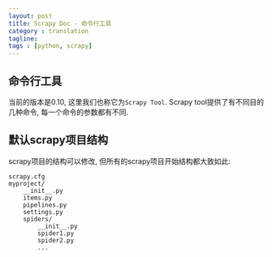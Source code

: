 ```yaml
---
layout: post
title: Scrapy Doc - 命令行工具
category : translation
tagline: 
tags : [python, scrapy]
---
```


## 命令行工具

当前的版本是0.10, 这里我们也称它为`Scrapy Tool`. Scrapy tool提供了有不同目的几种命令, 每一个命令的参数都有不同.


## 默认scrapy项目结构

scrapy项目的结构可以修改, 但所有的scrapy项目开始结构都大致如此:

```
scrapy.cfg
myproject/
    __init__.py
    items.py
    pipelines.py
    settings.py
    spiders/
        __init__.py
        spider1.py
        spider2.py
        ...
```
